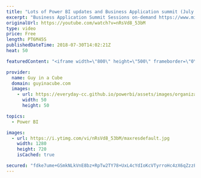 ```yaml
---
title: "Lots of Power BI updates and Business Application summit (July 30, 2018)"
excerpt: "Business Application Summit Sessions on-demand https://www.microsoft.com/en-us/businessapplicationssummit/sessionsondemand  Power BI and the Future for Modern and Enterprise BI https://www.microsoft.com/en-us/businessapplicationssummit/video/BAS2018-204  Public Preview of Multi-Geo for Power BI Premium"
originalUrl: https://youtube.com/watch?v=nRsVd8_53bM
type: video
price: Free
length: PT6M45S
publishedDateTime: 2018-07-30T14:02:21Z
heat: 50

featuredContent: "<iframe width=\"800\" height=\"500\" frameborder=\"0\" src=\"https://www.youtube.com/embed/nRsVd8_53bM\" allow=\"accelerometer; autoplay; encrypted-media; gyroscope; picture-in-picture\" allowfullscreen></iframe>"

provider:
  name: Guy in a Cube
  domain: guyinacube.com
  images:
    - url: https://everyday-cc.github.io/powerbi/assets/images/organizations/guyinacube.com-50x50.jpg
      width: 50
      height: 50

topics:
  - Power BI

images:
  - url: https://i.ytimg.com/vi/nRsVd8_53bM/maxresdefault.jpg
    width: 1280
    height: 720
    isCached: true

secured: "fdke7ume+GSmkNLkVnE8bz+RpTw2TY78+UxL4cYdIoKcVTyrroHc4zX6qZzzFZjQYEEC/HIuIx0cWsCni6t0IOpiy7vCbnj4/Jq2TZTwFVhOxZIVqPVVB8t6tBaqadFIS7hLKdIf+EEXIRxT5MQlC6otf36uag/BYixEhbQzlCrOxuNJaeSuTF4PgPFyAeuiFvgZHHUwFVAHXKwOcQT89kuL3sOvEdPoYdkpxm098KZ4msRim8fQMLk9pPc76LHH0CvAJ6J7szUVODysbUFtU0X0rYz4SlLXfuT02XB661N2gGyNdUPUWP0lQRIGX1HGRqLBbO4jNUbr9ttoEV7aMDoyo5xaN1spOwyxsajqvT5MTiopRHVXAqhEOU8a9LH2hDKsDgmUcaVOsEdGP2tz44HQeL6doecPUu5gVlT4iOo=;jVY2tCcAwFi9jeor62RApA=="
---
```


